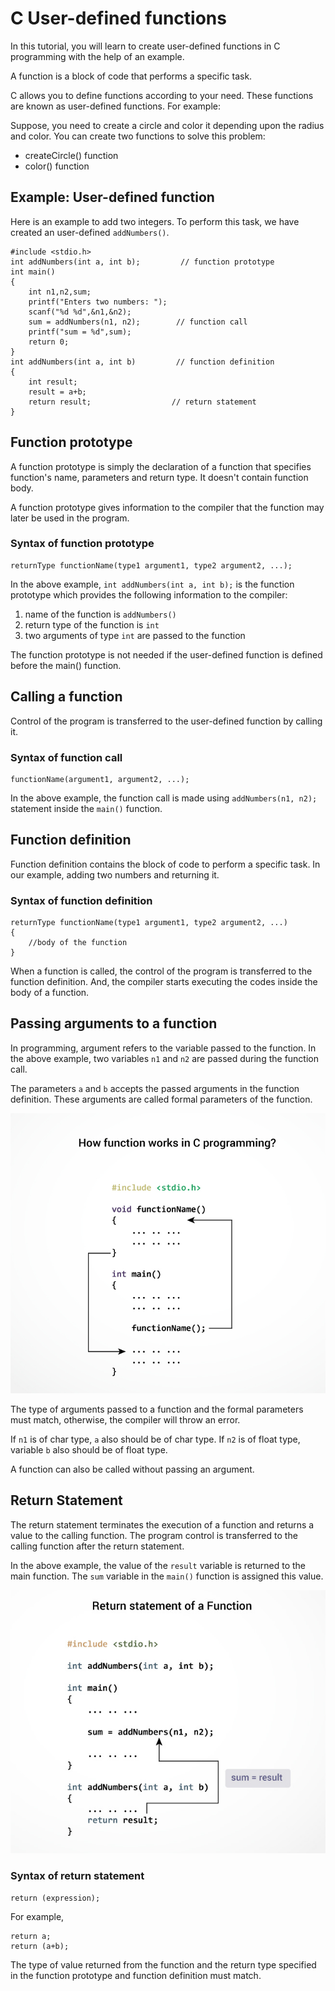 # C User-defined functions

In this tutorial, you will learn to create user-defined functions in C programming with the help of an example.

A function is a block of code that performs a specific task.

C allows you to define functions according to your need. These functions are known as user-defined functions. For example:

Suppose, you need to create a circle and color it depending upon the radius and color. You can create two functions to solve this problem:

* createCircle() function
* color() function

## Example: User-defined function

Here is an example to add two integers. To perform this task, we have created an user-defined `addNumbers()`.

```
#include <stdio.h>
int addNumbers(int a, int b);         // function prototype
int main()
{
    int n1,n2,sum;
    printf("Enters two numbers: ");
    scanf("%d %d",&n1,&n2);
    sum = addNumbers(n1, n2);        // function call
    printf("sum = %d",sum);
    return 0;
}
int addNumbers(int a, int b)         // function definition   
{
    int result;
    result = a+b;
    return result;                  // return statement
}
```

## Function prototype

A function prototype is simply the declaration of a function that specifies function's name, parameters and return type. It doesn't contain function body.

A function prototype gives information to the compiler that the function may later be used in the program.

### Syntax of function prototype

```
returnType functionName(type1 argument1, type2 argument2, ...);
```

In the above example, `int addNumbers(int a, int b);` is the function prototype which provides the following information to the compiler:

1. name of the function is `addNumbers()`
2. return type of the function is `int`
3. two arguments of type `int` are passed to the function

The function prototype is not needed if the user-defined function is defined before the main() function.

## Calling a function

Control of the program is transferred to the user-defined function by calling it.

### Syntax of function call

```
functionName(argument1, argument2, ...);
```

In the above example, the function call is made using `addNumbers(n1, n2);` statement inside the `main()` function.

## Function definition

Function definition contains the block of code to perform a specific task. In our example, adding two numbers and returning it.

### Syntax of function definition

```
returnType functionName(type1 argument1, type2 argument2, ...)
{
    //body of the function
}
```

When a function is called, the control of the program is transferred to the function definition. And, the compiler starts executing the codes inside the body of a function.

## Passing arguments to a function

In programming, argument refers to the variable passed to the function. In the above example, two variables `n1` and `n2` are passed during the function call.

The parameters `a` and `b` accepts the passed arguments in the function definition. These arguments are called formal parameters of the function.

![Passing arguments to a function](/images/function-c-programming.jpg)

The type of arguments passed to a function and the formal parameters must match, otherwise, the compiler will throw an error.

If `n1` is of char type, `a` also should be of char type. If `n2` is of float type, variable `b` also should be of float type.

A function can also be called without passing an argument.

## Return Statement

The return statement terminates the execution of a function and returns a value to the calling function. The program control is transferred to the calling function after the return statement.

In the above example, the value of the `result` variable is returned to the main function. The `sum` variable in the `main()` function is assigned this value.

![Return statement of a function](/images/c-return-statement.jpg)

### Syntax of return statement

```
return (expression);     
```

For example,

```
return a;
return (a+b);
```

The type of value returned from the function and the return type specified in the function prototype and function definition must match.